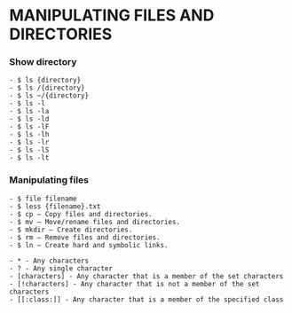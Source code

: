 # MANIPULATING FILES AND DIRECTORIES
### Show directory
    - $ ls {directory}
    - $ ls /{directory}
    - $ ls ~/{directory}
    - $ ls -l
    - $ ls -la
    - $ ls -ld
    - $ ls -lF
    - $ ls -lh
    - $ ls -lr
    - $ ls -lS
    - $ ls -lt

### Manipulating files
    - $ file filename
    - $ less {filename}.txt
    - $ cp — Copy files and directories.
    - $ mv — Move/rename files and directories.
    - $ mkdir — Create directories.
    - $ rm — Remove files and directories.
    - $ ln — Create hard and symbolic links.

    - * - Any characters
    - ? - Any single character
    - [characters] - Any character that is a member of the set characters
    - [!characters] - Any character that is not a member of the set characters
    - [[:class:]] - Any character that is a member of the specified class
